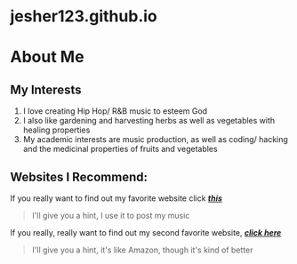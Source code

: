 # jesher123.github.io


# About Me  

## My Interests  
1. I love creating Hip Hop/ R&B music to esteem God
2. I also like gardening and harvesting herbs as well as vegetables with healing properties
3. My academic interests are music production, as well as coding/ hacking and the medicinal properties of fruits and vegetables


## Websites I Recommend:


If you really want to find out my favorite website click [**_this_**](https://www.youtube.com/channel/UCLICgsKrcOc02MLYre2ArjA/Sub_confirmation=1)  
>I'll give you a hint, I use it to post my music

If you really, really want to find out my second favorite website, [**_click here_**](https://www.etsy.com/?utm_source=bing&utm_medium=cpc&utm_term=etsy_e&utm_campaign=Search_US_Brand_BNG_ENG_General-Brand_Core_All_Exact&utm_ag=A1&utm_custom1=_k_9d1198de11f114671533ff4f52c434bc_k_&utm_content=bing_131876476_2730742026_81638812602015_kwd-38923007297:aud-805670570:loc-190_c_&utm_custom2=131876476&msclkid=9d1198de11f114671533ff4f52c434bc)
>I'll give you a hint, it's like Amazon, though it's kind of better